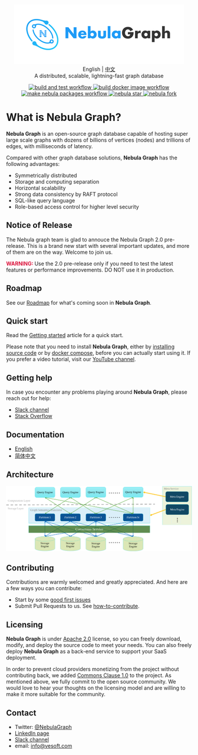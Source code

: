 <p align="center">
  <img src="https://github.com/vesoft-inc/nebula/raw/master/docs/logo.png"/>
  <br> English | <a href="README-CN.md">中文</a>
  <br>A distributed, scalable, lightning-fast graph database<br>
</p>
<p align="center">
  <a href="https://github.com/vesoft-inc/nebula/actions?workflow=build">
    <img src="https://github.com/vesoft-inc/nebula/workflows/build/badge.svg" alt="build and test workflow"/>
  </a>
  <a href="https://github.com/vesoft-inc/nebula/actions?workflow=docker">
    <img src="https://github.com/vesoft-inc/nebula/workflows/docker/badge.svg" alt="build docker image workflow"/>
  </a>
  <a href="https://github.com/vesoft-inc/nebula/actions?workflow=package">
    <img src="https://github.com/vesoft-inc/nebula/workflows/package/badge.svg" alt="make nebula packages workflow"/>
  </a>
  <a href="http://githubbadges.com/star.svg?user=vesoft-inc&repo=nebula&style=default">
    <img src="http://githubbadges.com/star.svg?user=vesoft-inc&repo=nebula&style=default" alt="nebula star"/>
  </a>
  <a href="http://githubbadges.com/fork.svg?user=vesoft-inc&repo=nebula&style=default">
    <img src="http://githubbadges.com/fork.svg?user=vesoft-inc&repo=nebula&style=default" alt="nebula fork"/>
  </a>
  <br>
</p>

# What is Nebula Graph?

**Nebula Graph** is an open-source graph database capable of hosting super large scale graphs with dozens of billions of vertices (nodes) and trillions of edges, with milliseconds of latency.

Compared with other graph database solutions, **Nebula Graph** has the following advantages:

* Symmetrically distributed
* Storage and computing separation
* Horizontal scalability
* Strong data consistency by RAFT protocol
* SQL-like query language
* Role-based access control for higher level security

## Notice of Release

The Nebula graph team is glad to annouce the Nebula Graph 2.0 pre-release. This is a brand new start with several important updates, and more of them are on the way. Welcome to join us.

**<font color = #DC143C>WARNING: </font>**
Use the 2.0 pre-release only if you need to test the latest features or performance improvements. DO NOT use it in production.

## Roadmap

See our [Roadmap](https://github.com/vesoft-inc/nebula/wiki#roadmap) for what's coming soon in **Nebula Graph**.

## Quick start

Read the [Getting started](https://github.com/vesoft-inc/nebula/blob/master/docs/manual-EN/1.overview/2.quick-start/1.get-started.md) article for a quick start.

Please note that you need to install **Nebula Graph**, either by [installing source code](https://github.com/vesoft-inc/nebula/blob/master/docs/manual-EN/3.build-develop-and-administration/1.build/1.build-source-code.md) or by [docker compose](https://github.com/vesoft-inc/nebula-docker-compose), before you can actually start using it. If you prefer a video tutorial, visit our [YouTube channel](https://www.youtube.com/watch?v=5RjCDKQvjk8&list=PL4ArMmsAnb84uB2d9L46eXpIi7Epz2cfp).

## Getting help
In case you encounter any problems playing around **Nebula Graph**, please reach out for help:
* [Slack channel](https://nebulagraph.slack.com/archives/DJQC9P0H5/p1557815158000200)
* [Stack Overflow](https://stackoverflow.com/questions/tagged/nebulagraph)

## Documentation

* [English](https://github.com/vesoft-inc/nebula/blob/master/docs/manual-EN/README.md)
* [简体中文](https://github.com/vesoft-inc/nebula/blob/master/docs/manual-CN/README.md)

## Architecture
![image](https://github.com/vesoft-inc/nebula-docs/raw/master/images/Nebula%20Arch.png)

## Contributing

Contributions are warmly welcomed and greatly appreciated. And here are a few ways you can contribute:

* Start by some [good first issues](https://github.com/vesoft-inc/nebula/issues?q=is%3Aissue+is%3Aopen+label%3A%22good+first+issue%22)
* Submit Pull Requests to us. See [how-to-contribute](docs/manual-EN/4.contributions/how-to-contribute.md).

## Licensing

**Nebula Graph** is under [Apache 2.0](https://www.apache.org/licenses/LICENSE-2.0) license, so you can freely download, modify, and deploy the source code to meet your needs. You can also freely deploy **Nebula Graph** as a back-end service to support your SaaS deployment.

In order to prevent cloud providers monetizing from the project without contributing back, we added [Commons Clause 1.0](https://commonsclause.com/) to the project. As mentioned above, we fully commit to the open source community. We would love to hear your thoughts on the licensing model and are willing to make it more suitable for the community.

## Contact

* Twitter: <a href="https://twitter.com/NebulaGraph">@NebulaGraph</a>
* <a href="https://www.linkedin.com/company/vesoft-nebula-graph/">LinkedIn page</a>
* <a href="https://nebulagraph.slack.com/archives/DJQC9P0H5/p1557815158000200">Slack channel</a>
* email: info@vesoft.com
